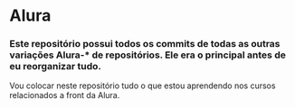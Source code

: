 # Alura

### Este repositório possui todos os commits de todas as outras variações Alura-* de repositórios. Ele era o principal antes de eu reorganizar tudo.

Vou colocar neste repositório tudo o que estou aprendendo nos cursos relacionados a front da Alura.

